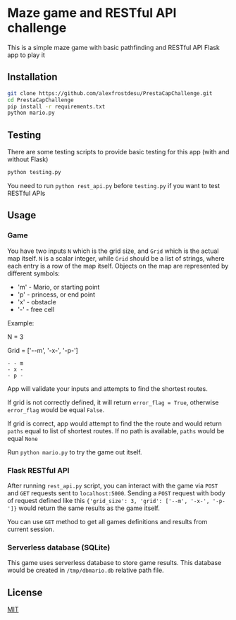 # Maze game and RESTful API challenge

This is a simple maze game with basic pathfinding and RESTful API Flask app to play it

## Installation

```bash
git clone https://github.com/alexfrostdesu/PrestaCapChallenge.git
cd PrestaCapChallenge
pip install -r requirements.txt
python mario.py
```

## Testing

There are some testing scripts to provide basic testing for this app (with and without Flask)

```bash
python testing.py
```
You need to run `python rest_api.py` before `testing.py` if you want to test RESTful APIs

## Usage
### Game
You have two inputs `N` which is the grid size, and `Grid` which is the actual map itself.
`N` is a scalar integer, while `Grid` should be a list of strings, where each entry is a row of the map itself.
Objects on the map are represented by different symbols: 
- 'm' - Mario, or starting point
- 'p' - princess, or end point
- 'x' - obstacle
- '-' - free cell

Example:

N = 3

Grid = ['--m', '-x-', '-p-']
```
- - m
- x - 
- p -
```

App will validate your inputs and attempts to find the shortest routes.

If grid is not correctly defined, it will return `error_flag = True`, otherwise `error_flag` would be equal `False`.

If grid is correct, app would attempt to find the the route and would return `paths` equal to list of shortest routes. 
If no path is available, `paths` would be equal `None`

Run `python mario.py` to try the game out itself.

### Flask RESTful API

After running `rest_api.py` script, you can interact with the game via `POST` and `GET` requests sent to `localhost:5000`.
Sending a `POST` request with body of request defined like this `{'grid_size': 3, 'grid': ['--m', '-x-', '-p-']}` 
would return the same results as the game itself.

You can use `GET` method to get all games definitions and results from current session.

### Serverless database (SQLite)

This game uses serverless database to store game results. This database would be created in `/tmp/dbmario.db` relative path file.

## License
[MIT](https://opensource.org/licenses/MIT)